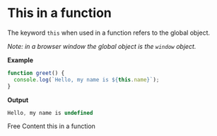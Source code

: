 # This in a function

The keyword `this` when used in a function refers to the global object.

*Note: in a browser window the global object is the `window` object.*

**Example**

```js
function greet() {
  console.log(`Hello, my name is ${this.name}`);
}
```

**Output**

```js
Hello, my name is undefined
```


<ResourceGroupTitle>Free Content</ResourceGroupTitle>
<BadgeLink colorScheme='yellow' badgeText='Read' href='https://www.w3schools.com/js/js_this.asp'>this in a function</BadgeLink>